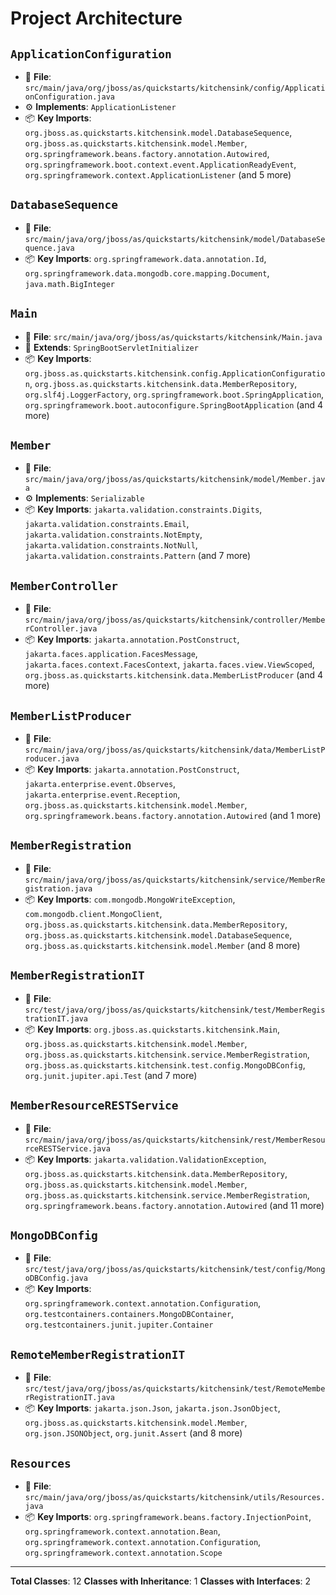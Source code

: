 # Project Architecture

## `ApplicationConfiguration`
- 📄 **File**: `src/main/java/org/jboss/as/quickstarts/kitchensink/config/ApplicationConfiguration.java`
- ⚙️ **Implements**: `ApplicationListener`
- 📦 **Key Imports**: `org.jboss.as.quickstarts.kitchensink.model.DatabaseSequence`, `org.jboss.as.quickstarts.kitchensink.model.Member`, `org.springframework.beans.factory.annotation.Autowired`, `org.springframework.boot.context.event.ApplicationReadyEvent`, `org.springframework.context.ApplicationListener` (and 5 more)

## `DatabaseSequence`
- 📄 **File**: `src/main/java/org/jboss/as/quickstarts/kitchensink/model/DatabaseSequence.java`
- 📦 **Key Imports**: `org.springframework.data.annotation.Id`, `org.springframework.data.mongodb.core.mapping.Document`, `java.math.BigInteger`

## `Main`
- 📄 **File**: `src/main/java/org/jboss/as/quickstarts/kitchensink/Main.java`
- 🔗 **Extends**: `SpringBootServletInitializer`
- 📦 **Key Imports**: `org.jboss.as.quickstarts.kitchensink.config.ApplicationConfiguration`, `org.jboss.as.quickstarts.kitchensink.data.MemberRepository`, `org.slf4j.LoggerFactory`, `org.springframework.boot.SpringApplication`, `org.springframework.boot.autoconfigure.SpringBootApplication` (and 4 more)

## `Member`
- 📄 **File**: `src/main/java/org/jboss/as/quickstarts/kitchensink/model/Member.java`
- ⚙️ **Implements**: `Serializable`
- 📦 **Key Imports**: `jakarta.validation.constraints.Digits`, `jakarta.validation.constraints.Email`, `jakarta.validation.constraints.NotEmpty`, `jakarta.validation.constraints.NotNull`, `jakarta.validation.constraints.Pattern` (and 7 more)

## `MemberController`
- 📄 **File**: `src/main/java/org/jboss/as/quickstarts/kitchensink/controller/MemberController.java`
- 📦 **Key Imports**: `jakarta.annotation.PostConstruct`, `jakarta.faces.application.FacesMessage`, `jakarta.faces.context.FacesContext`, `jakarta.faces.view.ViewScoped`, `org.jboss.as.quickstarts.kitchensink.data.MemberListProducer` (and 4 more)

## `MemberListProducer`
- 📄 **File**: `src/main/java/org/jboss/as/quickstarts/kitchensink/data/MemberListProducer.java`
- 📦 **Key Imports**: `jakarta.annotation.PostConstruct`, `jakarta.enterprise.event.Observes`, `jakarta.enterprise.event.Reception`, `org.jboss.as.quickstarts.kitchensink.model.Member`, `org.springframework.beans.factory.annotation.Autowired` (and 1 more)

## `MemberRegistration`
- 📄 **File**: `src/main/java/org/jboss/as/quickstarts/kitchensink/service/MemberRegistration.java`
- 📦 **Key Imports**: `com.mongodb.MongoWriteException`, `com.mongodb.client.MongoClient`, `org.jboss.as.quickstarts.kitchensink.data.MemberRepository`, `org.jboss.as.quickstarts.kitchensink.model.DatabaseSequence`, `org.jboss.as.quickstarts.kitchensink.model.Member` (and 8 more)

## `MemberRegistrationIT`
- 📄 **File**: `src/test/java/org/jboss/as/quickstarts/kitchensink/test/MemberRegistrationIT.java`
- 📦 **Key Imports**: `org.jboss.as.quickstarts.kitchensink.Main`, `org.jboss.as.quickstarts.kitchensink.model.Member`, `org.jboss.as.quickstarts.kitchensink.service.MemberRegistration`, `org.jboss.as.quickstarts.kitchensink.test.config.MongoDBConfig`, `org.junit.jupiter.api.Test` (and 7 more)

## `MemberResourceRESTService`
- 📄 **File**: `src/main/java/org/jboss/as/quickstarts/kitchensink/rest/MemberResourceRESTService.java`
- 📦 **Key Imports**: `jakarta.validation.ValidationException`, `org.jboss.as.quickstarts.kitchensink.data.MemberRepository`, `org.jboss.as.quickstarts.kitchensink.model.Member`, `org.jboss.as.quickstarts.kitchensink.service.MemberRegistration`, `org.springframework.beans.factory.annotation.Autowired` (and 11 more)

## `MongoDBConfig`
- 📄 **File**: `src/test/java/org/jboss/as/quickstarts/kitchensink/test/config/MongoDBConfig.java`
- 📦 **Key Imports**: `org.springframework.context.annotation.Configuration`, `org.testcontainers.containers.MongoDBContainer`, `org.testcontainers.junit.jupiter.Container`

## `RemoteMemberRegistrationIT`
- 📄 **File**: `src/test/java/org/jboss/as/quickstarts/kitchensink/test/RemoteMemberRegistrationIT.java`
- 📦 **Key Imports**: `jakarta.json.Json`, `jakarta.json.JsonObject`, `org.jboss.as.quickstarts.kitchensink.model.Member`, `org.json.JSONObject`, `org.junit.Assert` (and 8 more)

## `Resources`
- 📄 **File**: `src/main/java/org/jboss/as/quickstarts/kitchensink/utils/Resources.java`
- 📦 **Key Imports**: `org.springframework.beans.factory.InjectionPoint`, `org.springframework.context.annotation.Bean`, `org.springframework.context.annotation.Configuration`, `org.springframework.context.annotation.Scope`

---
**Total Classes**: 12
**Classes with Inheritance**: 1
**Classes with Interfaces**: 2